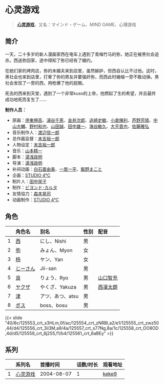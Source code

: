 # 心灵游戏


> <u>**[心灵游戏](https://bgm.tv/subject/3324)**</u>，又名：マインド・ゲーム、MIND GAME、心理游戏

## 简介

一天，二十多岁的新人漫画家西在电车上遇到了青梅竹马的弥，她正在被黑社会追杀。西送弥回家，途中得知了弥已经有了婚约。

在她们家的烤肉店，弥的未婚夫来到店里，虽然嫉妒，但西自认比不过他。这时，黑社会也来到店里，打晕了弥的男友并要强奸弥，而西此时蜷缩一旁不敢动弹。黑社会发现了一旁的西，用枪爆了他的屁眼。

死去的西来到天堂，遇到了一个非常kuso的上帝，他燃起了生的希望，并且最终成功地死而复生了……

**制作人员：**
- 原画：[伊東伸高](https://bgm.tv/person/3164)、[浦谷千恵](https://bgm.tv/person/20392)、[金井次郎](https://bgm.tv/person/11392)、[追崎史敏](https://bgm.tv/person/1165)、[小倉陳利](https://bgm.tv/person/11403)、[芦野芳晴](https://bgm.tv/person/1732)、[中山大輔](https://bgm.tv/person/1733)、[野村和也](https://bgm.tv/person/9860)、[山田誠](https://bgm.tv/person/11291)、[田中雄一](https://bgm.tv/person/3611)、[海谷敏久](https://bgm.tv/person/843)、[大平晋也](https://bgm.tv/person/11178)、[佐藤雅弘](https://bgm.tv/person/11489)
- 音乐制作人：[渡辺信一郎](https://bgm.tv/person/100)
- 总作画监督：[末吉裕一郎](https://bgm.tv/person/2251)
- 人物设定：[末吉裕一郎](https://bgm.tv/person/2251)
- 音乐：[山本精一](https://bgm.tv/person/6263)
- 脚本：[湯浅政明](https://bgm.tv/person/2280)
- 导演：[湯浅政明](https://bgm.tv/person/2280)
- 补间动画：[白石亜由美](https://bgm.tv/person/22658)、[一居一平](https://bgm.tv/person/19478)、[飯野まこと](https://bgm.tv/person/18772)
- 企画：[STUDIO 4℃](https://bgm.tv/person/2306)
- 制片人：[田中栄子](https://bgm.tv/person/11931)
- 制作：[ビヨンド･カルタ](https://bgm.tv/person/2429)
- 友情協力：[森本晃司](https://bgm.tv/person/2301)
- 动画制作：[STUDIO 4℃](https://bgm.tv/person/2306)

## 角色

|     |   角色名   |   别名  | 性别 |  配音  |
|:--- |:------  |:----      |:---  |:--   |
| 1 | [西](https://bgm.tv/character/125553) | にし、Nishi | 男 |  |
| 2 | [弥](https://bgm.tv/character/125554) | みょん、Myon | 女 |  |
| 3 | [杨](https://bgm.tv/character/125555) | ヤン、Yan | 女 |  |
| 4 | [じーさん](https://bgm.tv/character/125556) | Jii-san | 男 |  |
| 5 | [良](https://bgm.tv/character/125557) | りょう、Ryo | 男 | [山口智充](https://bgm.tv/person/21878) |
| 6 | [ヤクザ](https://bgm.tv/character/125558) | やくざ、Yakuza | 男 | [西凜太朗](https://bgm.tv/person/3928) |
| 7 | [津](https://bgm.tv/character/125559) | アツ、あつ、atsu | 男 |  |
| 8 | [ボス](https://bgm.tv/character/125561) | boss、bosu | 男 |  |

{{< slide "40/8c/125553_crt_s3HLm,0f/ac/125554_crt_zNRBl,a2/e1/125555_crt_zwz50,44/d4/125556_crt_3il3M,a9/4a/125557_crt_s77Ng,8a/1c/125558_crt_OO8OD,4d/d5/125559_crt_8j2S5,f1/b4/125561_crt_6aBEy" >}}

## 系列

|     | 系列名  | 首播时间       | 话数/时长 | 观看地址                                                     |
| :-- | :--- | :--------- | :---- | :------------------------------------------------------- |
| 1   |[心灵游戏](https://bgm.tv/subject/3324)| 2004-08-07 | 1     | [keke9](https://www.keke9.app/play/179432-4-225350.html) |




